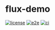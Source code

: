 # flux-demo

[![license](https://img.shields.io/github/license/atrakic/flux-demo.svg)](https://github.com/atrakic/flux-demo/blob/main/LICENSE)
[![e2e](https://github.com/atrakic/flux-demo/actions/workflows/e2e.yml/badge.svg)](https://github.com/atrakic/flux-demo/actions/workflows/e2e.yml)
[![ci](https://github.com/atrakic/flux-demo/actions/workflows/ci.yml/badge.svg)](https://github.com/atrakic/flux-demo/actions/workflows/ci.yml)
